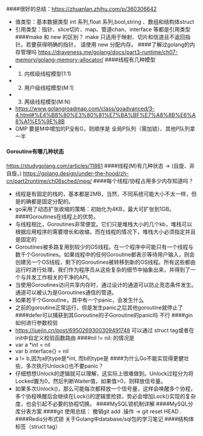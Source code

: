####很好的总结：https://zhuanlan.zhihu.com/p/360306642
- 值类型：基本数据类型 int 系列,float 系列,bool,string 、数组和结构体struct
- 引用类型：指针、slice切片、map、管道chan、interface 等都是引用类型
####make 和 new 的区别？
make 只适用于映射、切片和信道且不返回指针。若要获得明确的指针， 请使用 new 分配内存。
####了解过golang的内存管理吗
https://draveness.me/golang/docs/part3-runtime/ch07-memory/golang-memory-allocator/
####线程有几种模型
- 1. 内核级线程模型(1:1) 
- 2. 用户级线程模型(M:1) 
- 3. 两级线程模型(M:N)
- https://www.golangroadmap.com/class/goadvanced/3-4.html#%E4%B8%80%E3%80%81%E7%BA%BF%E7%A8%8B%E6%A8%A1%E5%9E%8B
- GMP 要是M中增加的P没有G，则顺序是 全局P队列（需加锁）、其他P队列拿一半
#### Goroutine有哪几种状态
https://studygolang.com/articles/11861
####线程(M)有几种状态 -> (自旋、非自旋。)
https://golang.design/under-the-hood/zh-cn/part2runtime/ch06sched/mpg/
####每个线程/协程占用多少内存知道吗？
- 线程是有固定的栈的，基本都是2MB，当然，不同系统可能大小不太一样，但是的确都是固定分配的。
- go采用了动态扩张收缩的策略：初始化为4KB，最大可扩张到1GB。
####Goroutines在线程上的优势。
- 与线程相比，Goroutines非常便宜。它们只是堆栈大小的几个kb，堆栈可以根据应用程序的需要增长和收缩，而在线程的情况下，堆栈大小必须指定并且是固定的
- Goroutines被多路复用到较少的OS线程。在一个程序中可能只有一个线程与数千个Goroutines。如果线程中的任何Goroutine都表示等待用户输入，则会创建另一个OS线程，剩下的Goroutines被转移到新的OS线程。所有这些都由运行时进行处理，我们作为程序员从这些复杂的细节中抽象出来，并得到了一个与并发工作相关的干净的API。
- 当使用Goroutines访问共享内存时，通过设计的通道可以防止竞态条件发生。通道可以被认为是Goroutines通信的管道。
- 如果若干个Goroutine，其中有一个panic，会发生什么
- 之前的goroutine正常运行，但是发生panic之后其他goroutine就停止了
####defer可以捕获到其Goroutine的子Goroutine的panic吗
不行
####gin如何进行参数校验
- https://juejin.cn/post/6950269300309491748 可以通过 struct tag或者在init中自定义校验函数路由
####nil != nil: 的情况是
- var a *int = nil
- var b interface{} = nil
- a != b,因为a的type是*int, 而b的type是<nil>
####为什么Go不能实现得更健壮些，多次执行Unlock()也不要panic？
- 仔细想想Unlock的逻辑就可以理解，这实际上很难做到。Unlock过程分为将Locked置为0，然后判断Waiter值，如果值>0，则释放信号量。
- 如果多次Unlock()，那么可能每次都释放一个信号量，这样会唤醒多个协程，多个协程唤醒后会继续在Lock()的逻辑里抢锁，势必会增加Lock()实现的复杂度，也会引起不必要的协程切换。
####MySQL锁机制详解
####MySQL分库分表方案
####git 使用总结：
撤销git add .操作 -> git reset HEAD .
####Redis分布式锁
关于Golang中database/sql包的学习笔记
####结构体标签（struct tag）